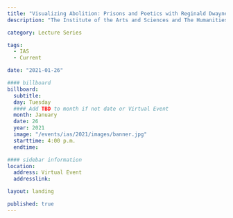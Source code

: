 ```yaml
---
title: "Visualizing Abolition: Prisons and Poetics with Reginald Dwayne Betts and Craig Haney"
description: "The Institute of the Arts and Sciences and The Humanities Institute are pleased to present a poetry reading and conversation with award-winning American poet Reginald Dwayne Betts and renowned social psychologist Craig Haney, moderated by Professor Gina Dent."

category: Lecture Series

tags:
  - IAS
  - Current

date: "2021-01-26"

#### billboard
billboard:
  subtitle: 
  day: Tuesday
  #### Add TBD to month if not date or Virtual Event
  month: January
  date: 26
  year: 2021
  image: "/events/ias/2021/images/banner.jpg"
  starttime: 4:00 p.m.
  endtime: 

#### sidebar information
location:
  address: Virtual Event
  addresslink: 

layout: landing

published: true
---
```




